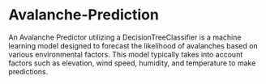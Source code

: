 # Avalanche-Prediction
An Avalanche Predictor utilizing a DecisionTreeClassifier is a machine learning model designed to forecast the likelihood of avalanches based on various environmental factors. This model typically takes into account factors such as elevation, wind speed, humidity, and temperature to make predictions.
